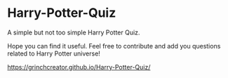 # Harry-Potter-Quiz

A simple but not too simple Harry Potter Quiz. 

Hope you can find it useful. Feel free to contribute and add you questions related to Harry Potter universe! 

https://grinchcreator.github.io/Harry-Potter-Quiz/
